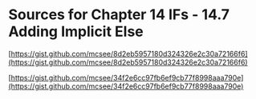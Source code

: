 # Sources for Chapter 14 IFs - 14.7 Adding Implicit Else


[https://gist.github.com/mcsee/8d2eb5957180d324326e2c30a72166f6](https://gist.github.com/mcsee/8d2eb5957180d324326e2c30a72166f6)

[https://gist.github.com/mcsee/34f2e6cc97fb6ef9cb77f8998aaa790e](https://gist.github.com/mcsee/34f2e6cc97fb6ef9cb77f8998aaa790e)